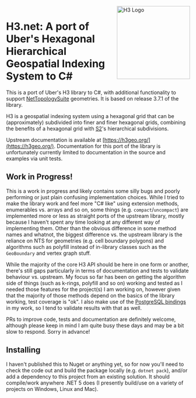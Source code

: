 <img align="right" src="https://uber.github.io/img/h3Logo-color.svg" alt="H3 Logo" width="200">

# H3.net: A port of Uber's Hexagonal Hierarchical Geospatial Indexing System to C#
This is a port of Uber's H3 library to C#, with additional functionality to support [NetTopologySuite](http://nettopologysuite.github.io/NetTopologySuite/index.html) geometries.  It is based on release 3.7.1 of the library.

H3 is a geospatial indexing system using a hexagonal grid that can be (approximately) subdivided into finer and finer hexagonal grids, combining the benefits of a hexagonal grid with [S2](https://code.google.com/archive/p/s2-geometry-library/)'s hierarchical subdivisions.

Upstream documentation is available at [https://h3geo.org/](https://h3geo.org/).  Documentation for this port of the library is unfortunately currently limited to documentation in the source and examples via unit tests.

## Work in Progress!
This is a work in progress and likely contains some silly bugs and poorly performing or just plain confusing implementation choices.  While I tried to make the library work and feel more "C# like" using extension methods, enumerables vs. arrays and so on, some things (e.g. `compact`/`uncompact`) are implemented more or less as straight ports of the upstream library, mostly because I haven't spent any time looking at any different way of implementing them.  Other than the obvious difference in some method names and whatnot, the biggest difference vs. the upstream library is the reliance on NTS for geometries (e.g. cell boundary polygons) and algorithms such as polyfill instead of in-library classes such as the `GeoBoundary` and vertex graph stuff.

While the majority of the core H3 API should be here in one form or another, there's still gaps particularly in terms of documentation and tests to validate behaviour vs. upstream.  My focus so far has been on getting the algorithm side of things (such as k-rings, polyfill and so on) working and tested as I needed those features for the project(s) I am working on, however given that the majority of those methods depend on the basics of the library working, test coverage is "ok".  I also make use of the [PostgreSQL bindings](https://github.com/bytesandbrains/h3-pg) in my work, so I tend to validate results with that as well.

PRs to improve code, tests and documentation are definitely welcome, although please keep in mind I am quite busy these days and may be a bit slow to respond.  Sorry in advance!

## Installing
I haven't published this to Nuget or anything yet, so for now you'll need to check the code out and build the package locally (e.g. `dotnet pack`), and/or add a dependency to this project from an existing solution.  It should compile/work anywhere .NET 5 does (I presently build/use on a variety of projects on Windows, Linux and Mac).
